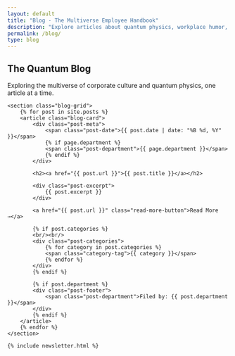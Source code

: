 ```yaml
---
layout: default
title: "Blog - The Multiverse Employee Handbook"
description: "Explore articles about quantum physics, workplace humor, and the intersection of science and corporate life"
permalink: /blog/
type: blog
---
```


<div class="background-container">
    <div class="background-overlay"></div>
</div>

<div class="main-container">
    <section class="blog-header">
        <h1>The Quantum Blog</h1>
        <p class="blog-intro">Exploring the multiverse of corporate culture and quantum physics, one article at a time.</p>
    </section>

    <section class="blog-grid">
        {% for post in site.posts %}
        <article class="blog-card">
            <div class="post-meta">
                <span class="post-date">{{ post.date | date: "%B %d, %Y" }}</span>
                {% if page.department %}
                <span class="post-department">{{ page.department }}</span>
                {% endif %}
            </div>

            <h2><a href="{{ post.url }}">{{ post.title }}</a></h2>

            <div class="post-excerpt">
                {{ post.excerpt }}
            </div>

            <a href="{{ post.url }}" class="read-more-button">Read More →</a>

            {% if post.categories %}
            <br/><br/> 
            <div class="post-categories">
                {% for category in post.categories %}
                <span class="category-tag">{{ category }}</span>
                {% endfor %}
            </div>
            {% endif %}

            {% if post.department %}
            <div class="post-footer">
                <span class="post-department">Filed by: {{ post.department }}</span>
            </div>
            {% endif %}
        </article>
        {% endfor %}
    </section>

    {% include newsletter.html %}
</div>

<div id="quantum-field" class="quantum-field"></div>
